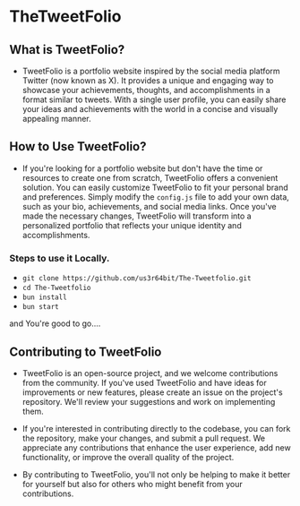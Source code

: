 # TheTweetFolio

## What is TweetFolio?

- TweetFolio is a portfolio website inspired by the social media platform Twitter (now known as X). It provides a unique and engaging way to showcase your achievements, thoughts, and accomplishments in a format similar to tweets. With a single user profile, you can easily share your ideas and achievements with the world in a concise and visually appealing manner.

## How to Use TweetFolio?

- If you're looking for a portfolio website but don't have the time or resources to create one from scratch, TweetFolio offers a convenient solution. You can easily customize TweetFolio to fit your personal brand and preferences. Simply modify the `config.js` file to add your own data, such as your bio, achievements, and social media links. Once you've made the necessary changes, TweetFolio will transform into a personalized portfolio that reflects your unique identity and accomplishments.

### Steps to use it Locally.

- `git clone https://github.com/us3r64bit/The-Tweetfolio.git`
- `cd The-Tweetfolio`
- `bun install`
- `bun start`

and You're good to go....

## Contributing to TweetFolio

- TweetFolio is an open-source project, and we welcome contributions from the community. If you've used TweetFolio and have ideas for improvements or new features, please create an issue on the project's repository. We'll review your suggestions and work on implementing them.

- If you're interested in contributing directly to the codebase, you can fork the repository, make your changes, and submit a pull request. We appreciate any contributions that enhance the user experience, add new functionality, or improve the overall quality of the project.

- By contributing to TweetFolio, you'll not only be helping to make it better for yourself but also for others who might benefit from your contributions.
